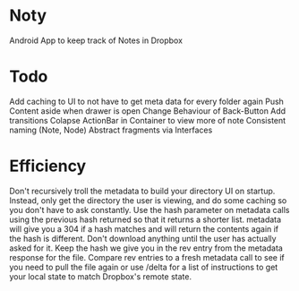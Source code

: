 # Noty
Android App to keep track of Notes in Dropbox

# Todo
Add caching to UI to not have to get meta data for every folder again
Push Content aside when drawer is open
Change Behaviour of Back-Button
Add transitions
Colapse ActionBar in Container to view more of note
Consistent naming (Note, Node)
Abstract fragments via Interfaces

# Efficiency
Don't recursively troll the metadata to build your directory UI on startup. Instead, only get the directory the user is viewing, and do some caching so you don't have to ask constantly.
Use the hash parameter on metadata calls using the previous hash returned so that it returns a shorter list. metadata will give you a 304 if a hash matches and will return the contents again if the hash is different.
Don't download anything until the user has actually asked for it. Keep the hash we give you in the rev entry from the metadata response for the file. Compare rev entries to a fresh metadata call to see if you need to pull the file again or use /delta for a list of instructions to get your local state to match Dropbox's remote state.
